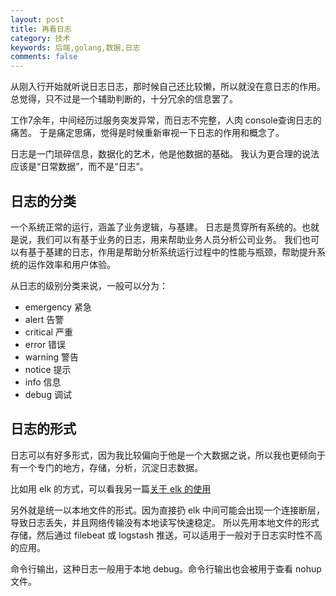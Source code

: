```yaml
---
layout: post
title: 再看日志
category: 技术
keywords: 后端,golang,数据,日志
comments: false
---
```


从刚入行开始就听说日志日志，那时候自己还比较懒，所以就没在意日志的作用。总觉得，只不过是一个辅助判断的，十分冗余的信息罢了。

工作7余年，中间经历过服务突发异常，而日志不完整，人肉 console查询日志的痛苦。
于是痛定思痛，觉得是时候重新审视一下日志的作用和概念了。

日志是一门琐碎信息，数据化的艺术，他是他数据的基础。
我认为更合理的说法应该是“日常数据”，而不是“日志”。
<!-- more -->
## 日志的分类

一个系统正常的运行，涵盖了业务逻辑，与基建。
日志是贯穿所有系统的。也就是说，我们可以有基于业务的日志，用来帮助业务人员分析公司业务。
我们也可以有基于基建的日志，作用是帮助分析系统运行过程中的性能与瓶颈，帮助提升系统的运作效率和用户体验。

从日志的级别分类来说，一般可以分为：
- emergency 紧急
- alert     告警
- critical  严重
- error     错误
- warning   警告
- notice    提示
- info      信息
- debug     调试

## 日志的形式
日志可以有好多形式，因为我比较偏向于他是一个大数据之说，所以我也更倾向于有一个专门的地方，存储，分析，沉淀日志数据。

比如用 elk 的方式，可以看我另一篇[关于 elk 的使用](https://steak.page/2017/11/01/realtime-log-system.html)

另外就是统一以本地文件的形式。因为直接扔 elk 中间可能会出现一个连接断层，导致日志丢失，并且网络传输没有本地读写快速稳定。
所以先用本地文件的形式存储，然后通过 filebeat 或 logstash 推送，可以适用于一般对于日志实时性不高的应用。

命令行输出，这种日志一般用于本地 debug。命令行输出也会被用于查看 nohup 文件。